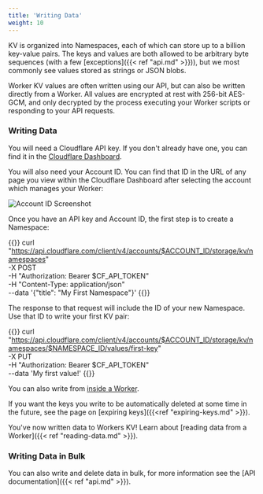 ```yaml
---
title: 'Writing Data'
weight: 10
---
```


KV is organized into Namespaces, each of which can store up to a billion key-value pairs. The keys and values are both allowed to be arbitrary byte sequences (with a few [exceptions]({{< ref "api.md" >}})), but we most commonly see values stored as strings or JSON blobs.

Worker KV values are often written using our API, but can also be written directly from a Worker. All values are encrypted at rest with 256-bit AES-GCM, and only decrypted by the process executing your Worker scripts or responding to your API requests.

### Writing Data

You will need a Cloudflare API key. If you don't already have one, you can find it in the [Cloudflare Dashboard](https://support.cloudflare.com/hc/en-us/articles/200167836-Where-do-I-find-my-Cloudflare-API-key-).

You will also need your Account ID. You can find that ID in the URL of any page you view within the Cloudflare Dashboard after selecting the account which manages your Worker:

![Account ID Screenshot](/reference/media/account-id-url.png)

Once you have an API key and Account ID, the first step is to create a Namespace:

{{<highlight bash>}}
curl "https://api.cloudflare.com/client/v4/accounts/$ACCOUNT_ID/storage/kv/namespaces" \
  -X POST \
  -H "Authorization: Bearer $CF_API_TOKEN" \
  -H "Content-Type: application/json" \
  --data '{"title": "My First Namespace"}'
{{</highlight>}}

The response to that request will include the ID of your new Namespace. Use
that ID to write your first KV pair:

{{<highlight bash>}}
curl "https://api.cloudflare.com/client/v4/accounts/$ACCOUNT_ID/storage/kv/namespaces/$NAMESPACE_ID/values/first-key" \
  -X PUT \
  -H "Authorization: Bearer $CF_API_TOKEN" \
  --data 'My first value!'
{{</highlight>}}

You can also write from [inside a Worker](../api/#write-value).

If you want the keys you write to be automatically deleted at some time in the future, see the page on [expiring keys]({{<ref "expiring-keys.md" >}}).

You've now written data to Workers KV! Learn about [reading data from a Worker]({{< ref "reading-data.md" >}}).

### Writing Data in Bulk

You can also write and delete data in bulk, for more information see the [API documentation]({{< ref "api.md" >}}).

